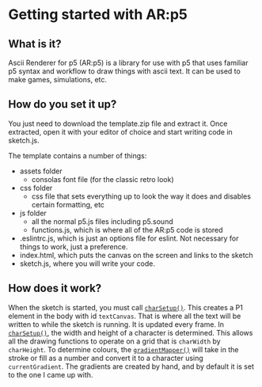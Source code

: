 # Getting started with AR:p5

## What is it?
Ascii Renderer for p5 (AR:p5) is a library for use with p5 that uses familiar p5 syntax and workflow to draw things with ascii text. It can be used to make games, simulations, etc.

## How do you set it up?
You just need to download the template.zip file and extract it. Once extracted, open it with your editor of choice and start writing code in sketch.js.

The template contains a number of things:
- assets folder
    - consolas font file (for the classic retro look)
- css folder
    - css file that sets everything up to look the way it does and disables certain formatting, etc
- js folder
    - all the normal p5.js files including p5.sound
    - functions.js, which is where all of the AR:p5 code is stored
- .eslintrc.js, which is just an options file for eslint. Not necessary for things to work, just a preference.
- index.html, which puts the canvas on the screen and links to the sketch
- sketch.js, where you will write your code.

## How does it work?

When the sketch is started, you must call [`charSetup()`](functions/charSetup.md). This creates a P1 element in the body with id `textCanvas`. That is where all the text will be written to while the sketch is running. It is updated every frame. In [`charSetup()`](functions/charSetup.md), the width and height of a character is determined. This allows all the drawing functions to operate on a grid that is `charWidth` by `charHeight`. To determine colours, the [`gradientMapper()`](functions/gradientMapper.md) will take in the stroke or fill as a number and convert it to a character using `currentGradient`. The gradients are created by hand, and by default it is set to the one I came up with.